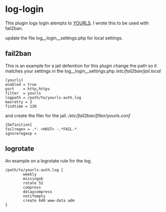 log-login
=========
This plugin logs login atempts to [YOURLS](http://yourls.org).
I wrote this to be used with fail2ban.

update the file log__login__settings.php for local settings.

fail2ban
--------
This is an example for a jail defenition for this plugin
change the path so it matches your settings in the log__login__settings.php
*/etc/fail2ban/jail.local*

    [yourls]
    enabled = true
    port    = http,https
    filter  = yourls
    logpath = /path/to/yourls-auth.log
    maxretry = 3
    findtime = 120

and create the filer for the jail.
*/etc/fail2ban/filter/yourls.conf*

    [Definition]
    failregex = .*- <HOST> -.*FAIL.*
    ignoreregexp =




logrotate
---------
An example on a logrotate rule for the log.

    /path/to/yourls-auth.log {
            weekly
            missingok
            rotate 52
            compress
            delaycompress
            notifempty
            create 640 www-data adm
    }

